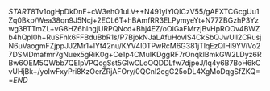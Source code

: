 $START$8Tv1ogHpDkDnF+cW3ehO1uLV++N491ylYlQlCzV55/gAEXTCGcgUu1Zq0Bkp/Wea38qn9J5Ncj+2ECL6T+hBAmfRR3ELPymyeYt+N77ZBGzhP3Yzwg3BTTmZL+vG8HZ6hIngjURPQNcd+Bhj4EZ/oOiGaFMrzjBvHpROOv4BWZb4hQpl0h+RuSFnk6FFBduBbR1s/P7BjokNJaLAfuHovIS4CkSbQJwUll2CRusjN6uVaogmFZjppJJ2Mr1+lYt42nu/KYV4I0TPwRcM6G381jTlqEzQlHl9YViVo27DSMDmafmr7gNuex5gRiK0g+Ce1p4CMuIKDggRF7rOnqklBmkGW2LDyz6RBw6OEM5QWbb7QEIpVPQcgSst5GlwCLoOQDDLfw7djpeJ/Iq4y6B7BoH6kCvUHjBk+/yoIwFxyPri8KzOerZRjAFOry/0QCnl2egG25oDL4XgMoDqgSfZKQ==$END$